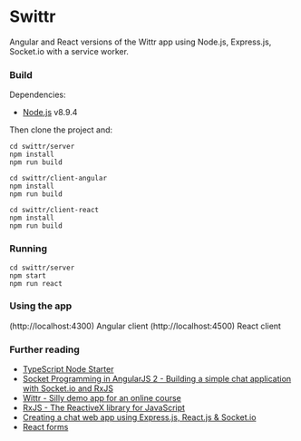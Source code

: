 # Swittr

Angular and React versions of the Wittr app using Node.js, Express.js, Socket.io with a service worker.

### Build

Dependencies:

* [Node.js](https://nodejs.org/en/) v8.9.4

Then clone the project and:

```
cd swittr/server
npm install
npm run build
```

```
cd swittr/client-angular
npm install
npm run build
```

```
cd swittr/client-react
npm install
npm run build
```

### Running

```
cd swittr/server
npm start
npm run react
```

### Using the app

(http://localhost:4300) Angular client
(http://localhost:4500) React client

### Further reading

* [TypeScript Node Starter](https://github.com/Microsoft/TypeScript-Node-Starter.git)
* [Socket Programming in AngularJS 2 - Building a simple chat application with Socket.io and RxJS](http://www.discoversdk.com/blog/socket-programming-in-angularjs-2-building-a-simple-chat-application-with-socket.io-and-rxjs)
* [Wittr - Silly demo app for an online course](https://github.com/jakearchibald/wittr)
* [RxJS - The ReactiveX library for JavaScript](http://reactivex.io/rxjs/manual/overview.html)
* [Creating a chat web app using Express.js, React.js & Socket.io](https://blog.cloudboost.io/creating-a-chat-web-app-using-express-js-react-js-socket-io-1b01100a8ea5)
* [React forms](https://reactjs.org/docs/forms.html)
